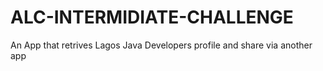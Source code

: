 # ALC-INTERMIDIATE-CHALLENGE
An App that retrives Lagos Java Developers profile and share via another app
